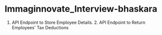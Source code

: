 # Immaginnovate_Interview-bhaskara
1. API Endpoint to Store Employee Details.   2. API Endpoint to Return Employees' Tax Deductions
